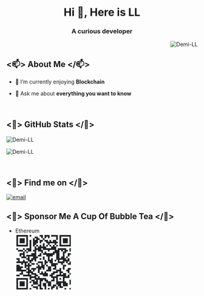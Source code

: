 <h1 align="center">Hi 🎃, Here is LL</h1>
<h3 align="center">A curious developer</h3>

<p align="right"> <img src="https://komarev.com/ghpvc/?username=Demi-LL&label=Profile%20views&color=0e75b6&style=flat" alt="Demi-LL" /> </p>

## <📫> About Me </📫>
- 🧠 I’m currently enjoying **Blockchain**

- 💬 Ask me about **everything you want to know**

<br />

## <🎃> GitHub Stats </🎃>
<p><img align="center" src="https://github-readme-stats.vercel.app/api?username=Demi-LL&show_icons=true&locale=en" alt="Demi-LL" /></p>

<p><img align="center" src="https://github-readme-streak-stats.herokuapp.com/?user=Demi-LL&" alt="Demi-LL" /></p>

<br />

## <👾> Find me on </👾>
<p>
  <a href="mailto:liuliunft@gmail.com"><img src="https://img.icons8.com/color/96/000000/gmail.png" alt="email"/></a>
</p>

## <🧋> Sponsor Me A Cup Of Bubble Tea </🧋>
<ul>
  <li>Ethereum</li>
  <img height="150px" src="./images/metamask.png" alt="metamask"/>
</ul>
